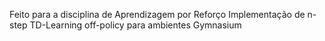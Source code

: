 Feito para a disciplina de Aprendizagem por Reforço
Implementação de n-step TD-Learning off-policy para ambientes Gymnasium
